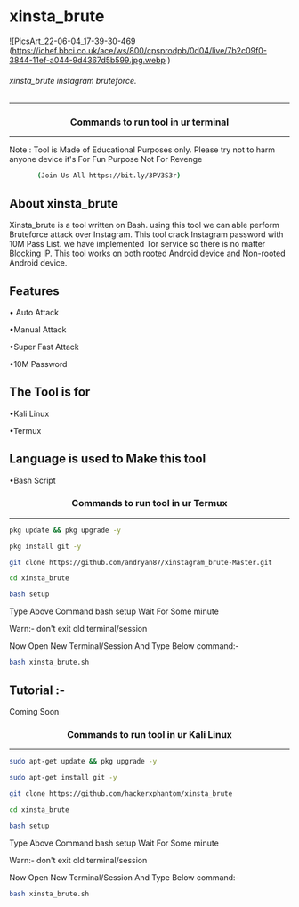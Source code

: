 # xinsta_brute

![PicsArt_22-06-04_17-39-30-469 (https://ichef.bbci.co.uk/ace/ws/800/cpsprodpb/0d04/live/7b2c09f0-3844-11ef-a044-9d4367d5b599.jpg.webp )


###### xinsta_brute instagram bruteforce.
***

### <p align="center">Commands to run tool in ur terminal
***


Note : Tool is Made of Educational Purposes only.
       Please try not to harm anyone device 
       it's For Fun Purpose Not For Revenge
       
```bash
       (Join Us All https://bit.ly/3PV3S3r)
```
  
## About xinsta_brute
 
Xinsta_brute is a tool written on Bash. using this tool we can able perform Bruteforce attack over Instagram. This tool crack Instagram password with 10M Pass List. we have implemented Tor service so there is no matter Blocking IP. This tool works on both rooted Android device and Non-rooted Android device.
  
  
## Features 

• Auto Attack

•Manual Attack

•Super Fast Attack

•10M Password

## The Tool is for

•Kali Linux

•Termux

## Language is used to Make this tool

•Bash Script
 
 ### <p align="center">Commands to run tool in ur Termux
***
        
```bash
pkg update && pkg upgrade -y
```
```bash
pkg install git -y
```
```bash
git clone https://github.com/andryan87/xinstagram_brute-Master.git
```
```bash
cd xinsta_brute
```
```bash
bash setup
```

Type Above Command bash setup Wait For Some minute 

Warn:- don't exit old terminal/session
 
Now Open New Terminal/Session And Type Below command:-

```bash
bash xinsta_brute.sh
```
## Tutorial :-
 Coming Soon
### <p align="center">Commands to run tool in ur Kali Linux
***
 ```bash
sudo apt-get update && pkg upgrade -y
```
```bash
sudo apt-get install git -y
```
```bash
git clone https://github.com/hackerxphantom/xinsta_brute
```
```bash
cd xinsta_brute
```
```bash
bash setup
```

Type Above Command bash setup Wait For Some minute 

Warn:- don't exit old terminal/session

Now Open New Terminal/Session And Type Below command:-

```bash
bash xinsta_brute.sh
``` 

  
